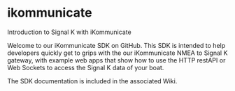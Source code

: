 # ikommunicate
Introduction to Signal K with iKommunicate

Welcome to our iKommunicate SDK on GitHub. This SDK is intended to help developers quickly get to grips with the our iKommunicate NMEA to Signal K gateway, with example web apps that show how to use the HTTP restAPI or Web Sockets to access the Signal K data of your boat.

The SDK documentation is included in the associated Wiki.
